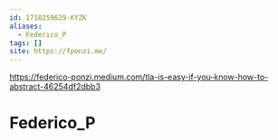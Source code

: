 ```yaml
---
id: 1718259629-KYZK
aliases:
  - Federico_P
tags: []
site: https://fponzi.me/
---
```

https://federico-ponzi.medium.com/tla-is-easy-if-you-know-how-to-abstract-46254df2dbb3

# Federico_P

